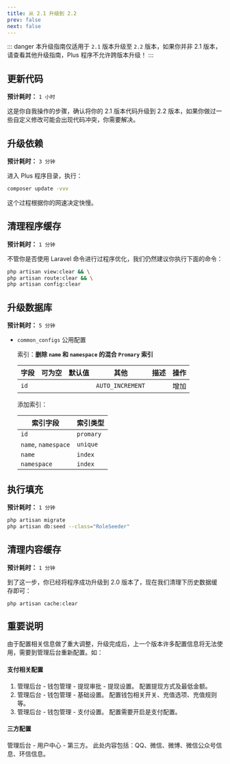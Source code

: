 ```yaml
---
title: 从 2.1 升级到 2.2
prev: false
next: false
---
```


::: danger
本升级指南仅适用于 `2.1` 版本升级至 `2.2` 版本，如果你并非 2.1 版本，请查看其他升级指南，Plus 程序不允许跨版本升级！
:::

## 更新代码

**预计耗时：** `1 小时`

这是你自我操作的步骤，确认将你的 2.1 版本代码升级到 2.2 版本，如果你做过一些自定义修改可能会出现代码冲突，你需要解决。

## 升级依赖

**预计耗时：** `3 分钟`

进入 Plus 程序目录，执行：

```bash
composer update -vvv
```

这个过程根据你的网速决定快慢。

## 清理程序缓存

**预计耗时：** `1 分钟`

不管你是否使用 Laravel 命令进行过程序优化，我们仍然建议你执行下面的命令：

```bash
php artisan view:clear && \
php artisan route:clear && \
php artisan config:clear
```

## 升级数据库

**预计耗时：** `5 分钟`

- `common_configs` 公用配置

    索引：**删除 `name` 和 `namespace` 的混合 `Promary` 索引**

    | 字段 | 可为空 | 默认值 | 其他 | 描述 | 操作 |
    |-----|-------|------|------|-----|-----|
    | `id` |      |      | `AUTO_INCREMENT` | | 增加 |

    添加索引：

    | 索引字段 | 索引类型  |
    |-----|-----|
    | `id` | `promary` |
    | `name`, `namespace` | `unique` |
    | `name` | `index` |
    | `namespace` | `index` |

## 执行填充

**预计耗时：** `1 分钟`

```bash
php artisan migrate
php artisan db:seed --class="RoleSeeder"
```

## 清理内容缓存

**预计耗时：** `1 分钟`

到了这一步，你已经将程序成功升级到 2.0 版本了，现在我们清理下历史数据缓存即可：

```
php artisan cache:clear
```

## 重要说明

由于配置相关信息做了重大调整，升级完成后，上一个版本许多配置信息将无法使用，需要到管理后台重新配置。如：

####  支付相关配置

1. 管理后台 - 钱包管理 - 提现审批 - 提现设置。 配置提现方式及最低金额。
2. 管理后台 - 钱包管理 - 基础设置。 配置钱包相关开关、充值选项、充值规则等。
3. 管理后台 - 钱包管理 - 支付设置。 配置需要开启是支付配置。

####  三方配置

管理后台 - 用户中心 - 第三方。 此处内容包括：QQ、微信、微博、微信公众号信息、环信信息。




